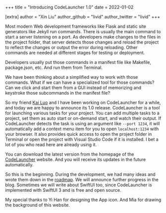 +++
title = "Introducing CodeLauncher 1.0"
date = 2022-01-02

[extra]
author = "Xin Liu"
author_github = "livid"
author_twitter = "livid"
+++

Most modern Web development frameworks like Flask and static site generators like Jekyll run commands. There is usually the main command to start a server listening on a port. As developers make changes to the files in the project folder, that server detects those changes and reload the project to reflect the changes or output the error during reloading. Other commands are needed at different stages for testing or deployment.

Developers usually put those commands in a manifest file like Makefile, package.json, etc. And run them from Terminal.

We have been thinking about a simplified way to work with those commands. What if we can have a specialized tool for those commands? Can we click and start them from a GUI instead of memorizing and keystroke those subcommands in the manifest file?

So my friend <a href="https://airwolfspace.com/" target="_blank">Kai Luo</a> and I have been working on CodeLauncher for a while, and today we are happy to announce its 1.0 release. CodeLauncher is a tool for launching various tasks for your project. You can add multiple tasks to a project, set them as auto start or on-demand start, and watch their output. If CodeLauncher detects the task is using an argument like `--port 1234`, it will automatically add a context menu item for you to open `localhost:1234` with your browser. It also provides quick access to open the project folder in Terminal or open the project with Visual Studio Code if it is installed. I bet a lot of you who read here are already using it.

You can download the latest version from the homepage of the <a href="https://cl.v2ex.pro/">CodeLauncher</a> website. And you will receive its updates in the future automatically.

So this is the beginning. During the development, we had many ideas and wrote them down in the <a href="/roadmap/">roadmap</a>. We will announce further progress in the blog. Sometimes we will write about SwiftUI too, since CodeLauncher is implemented with SwiftUI 3 and is free and open source.

My special thanks to Yi Han for designing the App icon. And Mia for drawing the background of this website.